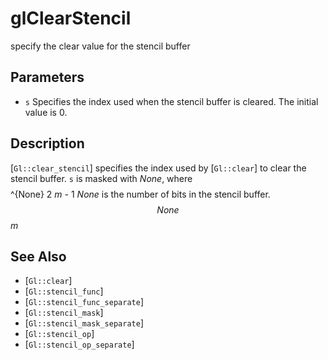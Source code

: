 # glClearStencil
specify the clear value for the stencil buffer

## Parameters
- `s`
  Specifies the index used when the stencil buffer is cleared. The
  initial value is 0.

## Description
[`Gl::clear_stencil`] specifies the index used by [`Gl::clear`] to
  clear the stencil buffer. `s` is masked with $None$, where $$ $$
  ^{None} 2 *m* *-* 1 $None$ is the number of bits in the stencil
  buffer. $$ None $$ *m*

## See Also
- [`Gl::clear`]
- [`Gl::stencil_func`]
- [`Gl::stencil_func_separate`]
- [`Gl::stencil_mask`]
- [`Gl::stencil_mask_separate`]
- [`Gl::stencil_op`]
- [`Gl::stencil_op_separate`]
